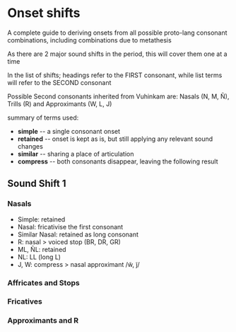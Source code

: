 # Onset shifts

A complete guide to deriving onsets from all possible proto-lang consonant combinations, including combinations due to metathesis

As there are 2 major sound shifts in the period, this will cover them one at a time

In the list of shifts; headings refer to the FIRST consonant, while list terms will refer to the SECOND consonant

Possible Second consonants inherited from Vuhinkam are: Nasals (N, M, Ñ), Trills (R) and Approximants (W, L, J)

summary of terms used:

- **simple** -- a single consonant onset
- **retained** -- onset is kept as is, but still applying any relevant sound changes
- **similar** -- sharing a place of articulation
- **compress** -- both consonants disappear, leaving the following result

## Sound Shift 1

### Nasals

- Simple: retained
- Nasal:  fricativise the first consonant
- Similar Nasal: retained as long consonant
- R: nasal > voiced stop (BR, DR, GR)
- ML, ÑL: retained
- NL: LL (long L)
- J, W: compress > nasal approximant /w̃, j̃/

### Affricates and Stops

### Fricatives

### Approximants and R
